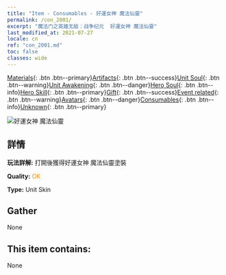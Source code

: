 ```yaml
---
title: "Item - Consumables - 好運女神 魔法仙靈"
permalink: /con_2001/
excerpt: "魔法门之英雄无敌：战争纪元  好運女神 魔法仙靈"
last_modified_at: 2021-07-27
locale: cn
ref: "con_2001.md"
toc: false
classes: wide
---
```

 [Materials](/ItemsCN/){: .btn .btn--primary}[Artifacts](/ItemsCN/Artifacts/){: .btn .btn--success}[Unit Soul](/ItemsCN/UnitSoul/){: .btn .btn--warning}[Unit Awakening](/ItemsCN/UnitAwakening/){: .btn .btn--danger}[Hero Soul](/ItemsCN/HeroSoul/){: .btn .btn--info}[Hero Skill](/ItemsCN/HeroSkill/){: .btn .btn--primary}[Gift](/ItemsCN/Gift/){: .btn .btn--success}[Event related](/ItemsCN/Events/){: .btn .btn--warning}[Avatars](/ItemsCN/Avatars/){: .btn .btn--danger}[Consumables](/ItemsCN/Consumables/){: .btn .btn--info}[Unknown](/ItemsCN/Unknown/){: .btn .btn--primary}

 ![好運女神 魔法仙靈](/images/u/ti_mofaxianlingpifu2.jpg)

## 詳情
 **玩法詳解:** 打開後獲得好運女神 魔法仙靈塗裝

 **Quality:** <span style="color: #FF8C00">OK</span>

 **Type:** Unit Skin

## Gather

  None

## This item contains:

  None

